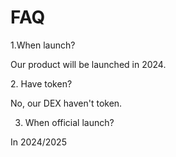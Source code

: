 # FAQ

1.When launch?&#x20;

Our product will be launched in 2024.

2\. Have token?

&#x20;No, our DEX haven't token.

3. When official launch?&#x20;

In 2024/2025
